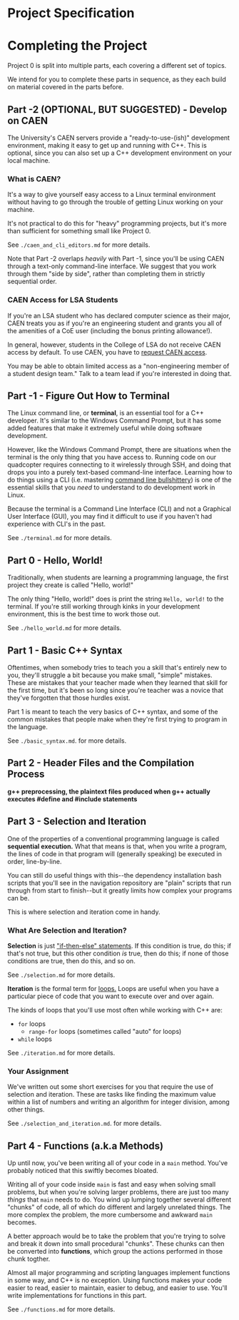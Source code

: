 Project Specification
================================================================================

Completing the Project
================================================================================
Project 0 is split into multiple parts, each covering a different set of
topics.

We intend for you to complete these parts in sequence, as they each build
on material covered in the parts before.


Part -2 (OPTIONAL, BUT SUGGESTED) - Develop on CAEN
--------------------------------------------------------------------------------
The University's CAEN servers provide a "ready-to-use-(ish)" development
environment, making it easy to get up and running with C++. This is
optional, since you can also set up a C++ development environment on your
local machine.

### What is CAEN?
It's a way to give yourself easy access to a Linux terminal environment
without having to go through the trouble of getting Linux working on your
machine.

It's not practical to do this for "heavy" programming projects, but it's
more than sufficient for something small like Project 0.

See `./caen_and_cli_editors.md` for more details.

Note that Part -2 overlaps _heavily_ with Part -1, since you'll be using
CAEN through a text-only command-line interface. We suggest that you
work through them "side by side", rather than completing them in strictly
sequential order.

### CAEN Access for LSA Students
If you're an LSA student who has declared computer science as their major,
CAEN treats you as if you're an engineering student and grants you all of
the amenities of a CoE user (including the bonus printing allowance!).

In general, however, students in the College of LSA do not receive CAEN
access by default. To use CAEN, you have to [request CAEN
access](https://caen.engin.umich.edu/accounts/eligibility/).

You may be able to obtain limited access as a "non-engineering member of a
student design team." Talk to a team lead if you're interested in doing
that.


Part -1 - Figure Out How to Terminal
--------------------------------------------------------------------------------
The Linux command line, or **terminal**, is an essential tool for a C++
developer. It's similar to the Windows Command Prompt, but it has some added
features that make it extremely useful while doing software development.

However, like the Windows Command Prompt, there are situations when the
terminal is the only thing that you have access to. Running code on our
quadcopter requires connecting to it wirelessly through SSH, and doing that
drops you into a purely text-based command-line interface. Learning how to
do things using a CLI (i.e. mastering [command line
bullshittery](http://www.pgbovine.net/command-line-bullshittery.htm)) is
one of the essential skills that you _need_ to understand to do development
work in Linux.

Because the terminal is a Command Line Interface (CLI) and not a Graphical
User Interface (GUI), you may find it difficult to use if you haven't had
experience with CLI's in the past.

See `./terminal.md` for more details.

Part 0 - Hello, World!
--------------------------------------------------------------------------------
Traditionally, when students are learning a programming language, the first
project they create is called "Hello, world!"

The only thing "Hello, world!" does is print the string `Hello, world!` to
the terminal. If you're still working through kinks in your development
environment, this is the best time to work those out.

See `./hello_world.md` for more details.

Part 1 - Basic C++ Syntax
--------------------------------------------------------------------------------
Oftentimes, when somebody tries to teach you a skill that's entirely new to
you, they'll struggle a bit because you make small, "simple" mistakes.
These are mistakes that your teacher made when they learned that skill for
the first time, but it's been so long since you're teacher was a novice
that they've forgotten that those hurdles exist.

Part 1 is meant to teach the very basics of C++ syntax, and some of the
common mistakes that people make when they're first trying to program in
the language.

See `./basic_syntax.md`. for more details.

Part 2 - Header Files and the Compilation Process
--------------------------------------------------------------------------------
**g++ preprocessing, the plaintext files produced when g++ actually
executes #define and #include statements**


Part 3 - Selection and Iteration
--------------------------------------------------------------------------------
One of the properties of a conventional programming language is called
**sequential execution.** What that means is that, when you write a
program, the lines of code in that program will (generally speaking) be
executed in order, line-by-line.

You can still do useful things with this--the dependency installation bash
scripts that you'll see in the navigation repository are "plain" scripts
that run through from start to finish--but it greatly limits how complex
your programs can be.

This is where selection and iteration come in handy.

### What Are Selection and Iteration?
**Selection** is just ["if-then-else"
statements](https://en.wikipedia.org/wiki/Control_flow#Choice). If this
condition is true, do this; if that's not true, but this other condition
_is_ true, then do this; if none of those conditions are true, then do
this, and so on.

See `./selection.md` for more details.

**Iteration** is the formal term for
[loops.](https://en.wikipedia.org/wiki/Control_flow#Loops) Loops are useful
when you have a particular piece of code that you want to execute over and
over again.

The kinds of loops that you'll use most often while working with C++ are:
* `for` loops
	* `range-for` loops (sometimes called "auto" for loops)
* `while` loops

See `./iteration.md` for more details.

### Your Assignment
We've written out some short exercises for you that require the use of
selection and iteration. These are tasks like finding the maximum value
within a list of numbers and writing an algorithm for integer division,
among other things.

See `./selection_and_iteration.md`. for more details.

Part 4 - Functions (a.k.a Methods)
--------------------------------------------------------------------------------
Up until now, you've been writing all of your code in a `main` method.
You've probably noticed that this swiftly becomes bloated.

Writing all of your code inside `main` is fast and easy when solving small
problems, but when you're solving larger problems, there are just too many
_things_ that `main` needs to do. You wind up lumping together several
different "chunks" of code, all of which do different and largely unrelated
things. The more complex the problem, the more cumbersome and awkward
`main` becomes.

A better approach would be to take the problem that you're trying to solve
and break it down into small procedural "chunks". These chunks can then be
converted into **functions**, which group the actions performed in those
chunk togther.

Almost all major programming and scripting languages implement functions
in some way, and C++ is no exception. Using functions makes your code
easier to read, easier to maintain, easier to debug, and easier to use.
You'll write implementations for functions in this part.

See `./functions.md` for more details.
